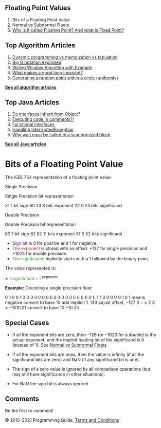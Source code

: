 <span class="underline"></span>

<span class="underline"></span>

Floating Point Values
---------------------

1.  Bits of a Floating Point Value
2.  [Normal vs Subnormal Floats](normal-vs-subnormal-floats.html)
3.  [Why is it called Floating Point? And what is Fixed Point?](why-is-it-called-floating-point-and-what-is-fixed-point.html)

Top Algorithm Articles
----------------------

1.  [Dynamic programming vs memoization vs tabulation](dynamic-programming-vs-memoization-vs-tabulation.html)
2.  [Big O notation explained](big-o-notation-explained.html)
3.  [Sliding Window Algorithm with Example](sliding-window-example.html)
4.  [What makes a good loop invariant?](what-makes-a-good-loop-invariant.html)
5.  [Generating a random point within a circle (uniformly)](random-point-within-circle.html)

[**See all algorithm articles**](algorithms.html)

<span class="underline"></span>

Top Java Articles
-----------------

1.  [Do interfaces inherit from Object?](java/do-interfaces-inherit-from-object.html)
2.  [Executing code in comments?!](java/executing-code-in-comments.html)
3.  [Functional Interfaces](java/functional-interfaces.html)
4.  [Handling InterruptedException](java/handling-interrupted-exceptions.html)
5.  [Why wait must be called in a synchronized block](java/why-wait-must-be-in-synchronized.html)

[**See all Java articles**](java/index.html)

Bits of a Floating Point Value
==============================

The IEEE 754 representation of a floating point value:

Single Precision

Single Precision bit representation

31 1 bit sign 60 23 8 bits exponent 22 0 23 bits significand

Double Precision

Double Precision bit representation

63 1 bit sign 62 52 11 bits exponent 51 0 52 bits significand

-   <span style="color: #22e">Sign bit</span> is 0 for positive and 1 for negative.
-   <span style="color: #e22">The exponent</span> is stored with an offset. +127 for single precision and +1023 for double precision.
-   <span style="color: #0c0">The significand</span> implicitly starts with a 1 followed by the binary point.

The value represented is:

<span style="color: #22e">±</span> <span style="color: #999">1.</span><span style="color: #0c0">significand</span> <span style="color: #999">× 2</span><sup>exponent</sup>

**Example:** Decoding a single precision float:

0 1 0 0 1 0 0 0 0 0 0 0 0 0 0 0 0 0 0 0 0 0 0 1. 1 1 0 0 0 0 0 1 0 1 means negative convert to base 10 add implicit 1. 130 adjust offset, −127 3 − × 2 3 = −1010.01 convert to base 10 −10.25

Special Cases
-------------

-   If all the exponent bits are zero, then −126 (or −1023 for a double) is the actual exponent, and the implicit leading bit of the significand is 0 (instead of 1). See [Normal vs Subnormal Floats](normal-vs-subnormal-floats.html).

-   If all the exponent bits are ones, then the value is infinity (if all the significand bits are zero) and NaN (if any significand bit is one).

-   The sign of a zero value is ignored by all comparison operations (but may still have significance in other situations).

-   For NaN the sign bit is always ignored.

Comments
--------

Be the first to comment!

© 2016–2021 Programming.Guide, [Terms and Conditions](terms-and-conditions.html)
